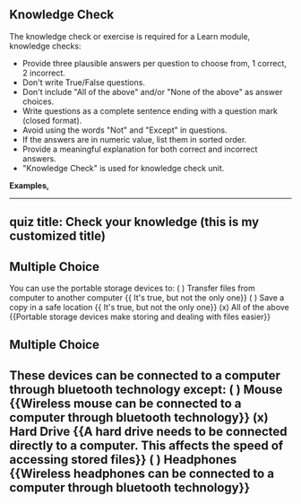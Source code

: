 ## Knowledge Check

The knowledge check or exercise is required for a Learn module, knowledge checks:
- Provide three plausible answers per question to choose from, 1 correct, 2 incorrect.
- Don't write True/False questions.
- Don't include "All of the above" and/or "None of the above" as answer choices.
- Write questions as a complete sentence ending with a question mark (closed format).
- Avoid using the words "Not" and "Except" in questions.
- If the answers are in numeric value, list them in sorted order.
- Provide a meaningful explanation for both correct and incorrect answers.
- "Knowledge Check" is used for knowledge check unit.

**Examples,**

---

## quiz title: Check your knowledge (this is my customized title)
## Multiple Choice
You can use the portable storage devices to:
( ) Transfer files from computer to another computer {{ It's true, but not the only one}}
( ) Save a copy in a safe location {{ It's true, but not the only one}}
(x) All of the above {{Portable storage devices make storing and dealing with files easier}}

## Multiple Choice
These devices can be connected to a computer through bluetooth technology except:
( ) Mouse {{Wireless mouse can be connected to a computer through bluetooth technology}}
(x) Hard Drive {{A hard drive needs to be connected directly to a computer. This affects the speed of accessing stored files}}
( ) Headphones {{Wireless headphones can be connected to a computer through bluetooth technology}}
---